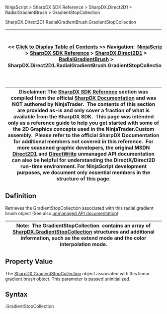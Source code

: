 ﻿
NinjaScript > SharpDX SDK Reference > SharpDX.Direct2D1 > RadialGradientBrush > GradientStopCollection

SharpDX.Direct2D1.RadialGradientBrush.GradientStopCollection

| << [Click to Display Table of Contents](sharpdx_direct2d1_radialgradientbrush_gradientstopcollection.md) >> **Navigation:**     [NinjaScript](ninjascript.md) > [SharpDX SDK Reference](sharpdx_sdk_reference.md) > [SharpDX.Direct2D1](sharpdx_direct2d1.md) > [RadialGradientBrush](sharpdx_direct2d1_radialgradientbrush.md) > SharpDX.Direct2D1.RadialGradientBrush.GradientStopCollection | [Previous page](sharpdx_direct2d1_radialgradientbrush_gradientoriginoffset.md) [Return to chapter overview](sharpdx_direct2d1_radialgradientbrush.md) [Next page](sharpdx_direct2d1_radialgradientbrush_radiusx.md) |
| --- | --- |

| Disclaimer: The [SharpDX SDK Reference](sharpdx_sdk_reference.md) section was compiled from the official [SharpDX Documentation](http://sharpdx.org/) and was NOT authored by NinjaTrader.  The contents of this section are provided as-is and only cover a fraction of what is available from the SharpDX SDK.  This page was intended only as a reference guide to help you get started with some of the 2D Graphics concepts used in the NinjaTrader.Custom assembly.  Please refer to the official SharpDX Documentation for additional members not covered in this reference.  For more seasoned graphic developers, the original MSDN [Direct2D1](https://msdn.microsoft.com/en-us/library/windows/desktop/dd370990.aspx) and [DirectWrite](https://msdn.microsoft.com/en-us/library/windows/desktop/dd368038.aspx) unmanaged API documentation can also be helpful for understanding the DirectX/Direct2D run-time environment. For NinjaScript development purposes, we document only essential members in the structure of this page. |
| --- |

## Definition
Retrieves the GradientStopCollection associated with this radial gradient brush object 
(See also [unmanaged API documentation](http://msdn.microsoft.com/en-us/library/dd371539.aspx))
 

| Note:  The GradientStopCollection  contains an array of [SharpDX.GradientStopCollection](sharpdx_direct2d1_gradientstopcollection.md) structures and additional information, such as the extend mode and the color interpolation mode. |
| --- |

## Property Value
The [SharpDX.GradientStopCollection](sharpdx_direct2d1_gradientstopcollection.md) object associated with this linear gradient brush object. This parameter is passed uninitialized.
 
## Syntax
<RadialGradientBrush>.GradientStopCollection
